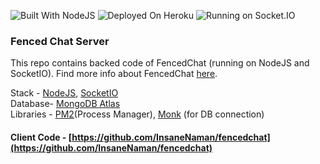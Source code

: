 ![Built With NodeJS](https://img.shields.io/badge/Built%20With-NodeJS-brightgreen?style=for-the-badge)
![Deployed On Heroku](https://img.shields.io/badge/deployed%20on-heroku-blueviolet?style=for-the-badge)
![Running on Socket.IO](https://img.shields.io/badge/running%20on-socket.io-lightgrey?style=for-the-badge)

### Fenced Chat Server

This repo contains backed code of FencedChat (running on NodeJS and SocketIO). Find more info about FencedChat [here](https://github.com/InsaneNaman/fencedchat).

Stack - [NodeJS](https://nodejs.org/), [SocketIO](https://socket.io/)  
Database- [MongoDB Atlas](https://www.mongodb.com/cloud/atlas)  
Libraries - [PM2](https://pm2.keymetrics.io/)(Process Manager), [Monk](https://www.npmjs.com/package/monk) (for DB connection)

#### Client Code - [https://github.com/InsaneNaman/fencedchat](https://github.com/InsaneNaman/fencedchat)
